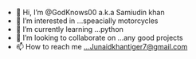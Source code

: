 - 👋 Hi, I’m @GodKnows00 a.k.a Samiudin khan
- 👀 I’m interested in ...speacially motorcycles
- 🌱 I’m currently learning ...python
- 💞️ I’m looking to collaborate on ...any good projects
- 📫 How to reach me ...Junaidkhantiger7@gmail.com 

<!---
GodKnows00/GodKnows00 is a ✨ special ✨ repository because its `README.md` (this file) appears on your GitHub profile.
You can click the Preview link to take a look at your changes.
--->
